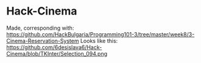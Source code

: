 # Hack-Cinema
Made, corresponding with:
https://github.com/HackBulgaria/Programming101-3/tree/master/week8/3-Cinema-Reservation-System
Looks like this:
https://github.com/6desislava6/Hack-Cinema/blob/TKInter/Selection_094.png
